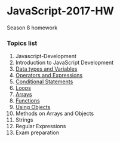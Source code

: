 # JavaScript-2017-HW
Season 8 homework

### Topics list

1. Javascript-Development
1. Introduction to JavaScript Development
1. [Data types and Variables](./03DataTypes)
1. [Operators and Expressions](./04OperatorsExpressions)
1. [Conditional Statements](./05ConditionalStatements)
1. [Loops](./06Loops)
1. [Arrays](./07Arrays)
1. [Functions](./08Functions)
1. [Using Objects](./09Objects)
1. Methods on Arrays and Objects
1. Strings
1. Regular Expressions
1. Exam preparation